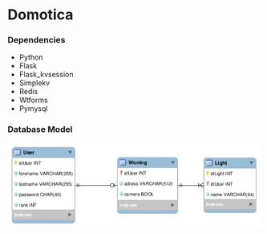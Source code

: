 # Domotica

### Dependencies

* Python
* Flask
* Flask_kvsession
* Simplekv
* Redis
* Wtforms
* Pymysql

### Database Model

![Database model](/database.png?raw=true)
